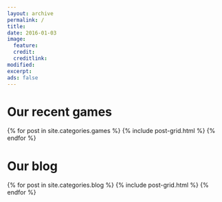 ```yaml
---
layout: archive
permalink: /
title:
date: 2016-01-03
image:
  feature:
  credit:
  creditlink:
modified:
excerpt:
ads: false
---
```


# Our recent games

<div class="tiles">
{% for post in site.categories.games %}
	{% include post-grid.html %}
{% endfor %}
</div><!-- /.tiles -->

<div style="width: 100%; clear: both;"></div>

# Our blog

<div class="tiles">
{% for post in site.categories.blog %}
	{% include post-grid.html %}
{% endfor %}
</div><!-- /.tiles -->
